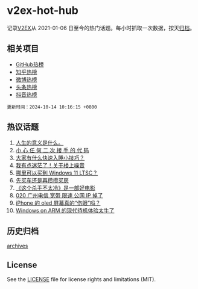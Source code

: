# v2ex-hot-hub

 记录[V2EX](https://www.v2ex.com/)从 2021-01-06 日至今的热门话题。每小时抓取一次数据，按天[归档](archives)。
 
 ## 相关项目

- [GitHub热榜](https://github.com/lonnyzhang423/github-hot-hub)
- [知乎热榜](https://github.com/lonnyzhang423/zhihu-hot-hub)
- [微博热榜](https://github.com/lonnyzhang423/weibo-hot-hub)
- [头条热榜](https://github.com/lonnyzhang423/toutiao-hot-hub)
- [抖音热榜](https://github.com/lonnyzhang423/douyin-hot-hub)


 `更新时间：2024-10-14 10:16:15 +0800`

## 热议话题

1. [人生的意义是什么。](https://www.v2ex.com/t/1079880)
1. [小 心 任 何 二 次 接 手 的 代 码](https://www.v2ex.com/t/1079893)
1. [大家有什么快速入睡小技巧？](https://www.v2ex.com/t/1079915)
1. [我有点迷茫了！关于楼上噪音](https://www.v2ex.com/t/1079781)
1. [哪里可以买到 Windows 11 LTSC？](https://www.v2ex.com/t/1079824)
1. [先买车还是再攒攒买房](https://www.v2ex.com/t/1079938)
1. [《这个杀手不太冷》是一部好电影](https://www.v2ex.com/t/1079784)
1. [020 广州电信 宽带 限速 公网 IP 掉了](https://www.v2ex.com/t/1079783)
1. [iPhone 的 oled 屏幕真的“伤眼”吗？](https://www.v2ex.com/t/1079918)
1. [Windows on ARM 的现代待机体验太牛了](https://www.v2ex.com/t/1079795)

## 历史归档

[archives](archives)

## License

See the [LICENSE](LICENSE) file for license rights and limitations (MIT).
